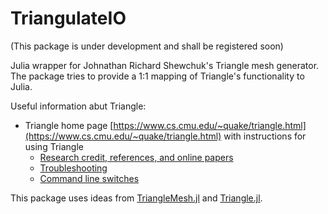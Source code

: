 TriangulateIO
=============
<!--
[![Build Status](https://img.shields.io/travis/j-fu/TriangleRaw.jl/master.svg?label=Linux+MacOSX)](https://travis-ci.org/j-fu/TriangleRaw.jl)
[![](https://img.shields.io/badge/docs-dev-blue.svg)](https://j-fu.github.io/TriangleRaw.jl/dev)
-->

(This package is under development and shall be registered soon)

Julia wrapper for Johnathan Richard Shewchuk's Triangle mesh generator. The package tries to
provide a 1:1 mapping of Triangle's functionality to Julia.

Useful information abut Triangle:
- Triangle home page   [https://www.cs.cmu.edu/~quake/triangle.html](https://www.cs.cmu.edu/~quake/triangle.html)
  with instructions for using Triangle
   - [Research credit, references, and online papers](https://www.cs.cmu.edu/~quake/triangle.research.html)
   - [Troubleshooting](https://www.cs.cmu.edu/~quake/triangle.trouble.html)
   - [Command line switches](https://www.cs.cmu.edu/~quake/triangle.switch.html)

This package uses ideas from  [TriangleMesh.jl](https://github.com/konsim83/TriangleMesh.jl)
and [Triangle.jl](https://github.com/cvdlab/Triangle.jl).


